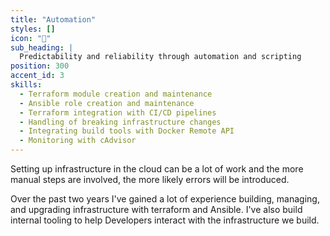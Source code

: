 ```yaml
---
title: "Automation"
styles: []
icon: "🦾"
sub_heading: |
  Predictability and reliability through automation and scripting
position: 300
accent_id: 3
skills:
  - Terraform module creation and maintenance
  - Ansible role creation and maintenance
  - Terraform integration with CI/CD pipelines
  - Handling of breaking infrastructure changes
  - Integrating build tools with Docker Remote API
  - Monitoring with cAdvisor
---
```


Setting up infrastructure in the cloud can be a lot of work and the more manual steps are involved, the more likely errors will be introduced.

Over the past two years I've gained a lot of experience building, managing, and upgrading infrastructure with terraform and Ansible. I've also build internal tooling to help Developers interact with the infrastructure we build.
